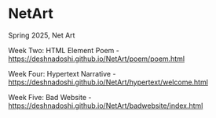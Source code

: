 # NetArt
Spring 2025, Net Art 

Week Two: HTML Element Poem - https://deshnadoshi.github.io/NetArt/poem/poem.html

Week Four: Hypertext Narrative - https://deshnadoshi.github.io/NetArt/hypertext/welcome.html

Week Five: Bad Website - https://deshnadoshi.github.io/NetArt/badwebsite/index.html
